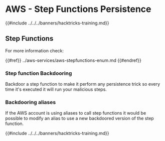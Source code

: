 # AWS - Step Functions Persistence

{{#include ../../../banners/hacktricks-training.md}}

## Step Functions

For more information check:

{{#ref}}
../aws-services/aws-stepfunctions-enum.md
{{#endref}}

### Step function Backdooring

Backdoor a step function to make it perform any persistence trick so every time it's executed it will run your malicious steps.

### Backdooring aliases

If the AWS account is using aliases to call step functions it would be possible to modify an alias to use a new backdoored version of the step function.

{{#include ../../../banners/hacktricks-training.md}}
